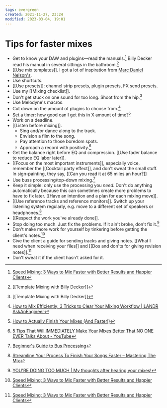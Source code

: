```yaml
---
tags: evergreen 
created: 2021-11-27, 23:24
modified: 2023-03-04, 19:01
---
```


# Tips for faster mixes
- Get to know your DAW and plugins—read the manuals.[^1] Billy Decker read his manual in several sittings in the bathroom.[^2]
- [[Use mix templates]]. I got a lot of inspiration from [Marc Daniel Nelson's](https://www.youtube.com/watch?v=gTiFMLxWUD4). 
- Use shortcuts.
- [[Use presets]]: channel strip presets, plugin presets, FX send presets. 
- Use my [[Mixing checklist]].
- Don't get stuck on one sound for too long. Shoot from the hip.[^2]
- Use Melodyne's macros.
- Cut down on the amount of plugins to choose from.[^3]
- Set a timer: how good can I get this in X amount of time?[^4]
- Work on a deadline.
- [[Listen before mixing]].
	- Sing and/or dance along to the track. 
	- Envision a film to the song.
	- Pay attention to those boredom spots.
	- Approach a record with positivity.[^5]
- Get the balance right before EQ and compression. [[Use fader balance to reduce EQ labor later]].
- [[Focus on the most important instruments]], especially voice, remember the [[Cocktail party effect]], and don't sweat the small stuff. In sign-painting, they say, [[Can you read it at 65 miles an hour?]]
- Use buss processing/top-down mixing.[^6]
- Keep it simple: only use the processing you *need*. Don't do anything automatically because this can sometimes create more problems to have to fix later. [[Have an intention and a plan for each mixing move]].
- [[Use reference tracks and reference monitors]]. Switch up your listening system regularly, e.g. move to a different set of speakers or headphones.[^7] 
- [[Respect the work you've already done]].
- Stop doing too much. Just fix the problems. If it ain't broke, don't fix it.[^8]
- Don't make more work for yourself by tinkering before getting the client's notes.[^9]
- Give the client a guide for sending tracks and giving notes. [[What I need when receiving your files]] and [[Dos and don'ts for giving revision notes]].[^9]
- Don't sweat it if the client hasn't asked for it.

[^1]: [Speed Mixing: 3 Ways to Mix Faster with Better Results and Happier Clients](https://sonicscoop.com/speed-mixing-3-ways-mix-faster-better-results-happier-clients/?utm_source=pocket_mylist)
[^2]: [[Template Mixing with Billy Decker]]
[^3]: [How to Mix Efficiently: 3 Tricks to Clear Your Mixing Workflow | LANDR AskAnEngineer](https://www.youtube.com/watch?v=4swJJebHQjc&list=PL1sNd-gBgKcokKS0v14HYieHxmHsQS38V&index=30)
[^4]: [How to Actually Finish Your Mixes (And Faster!)](https://www.youtube.com/watch?v=u3VIVlPPwrs)
[^5]: [5 Tips That Will IMMEDIATELY Make Your Mixes Better That NO ONE EVER Talks About - YouTube](https://youtu.be/rkjLeRjtBEU)
[^6]: [Beginner's Guide to Bus Processing](https://www.youtube.com/watch?v=P_gnekvbMt8)
[^7]: [Streamline Your Process To Finish Your Songs Faster – Mastering The Mix](https://www.masteringthemix.com/blogs/learn/streamline-your-process-to-finish-your-songs-faster?mc_cid=d8f2953dcc&mc_eid=947e1e8d75&utm_source=pocket_mylist)
[^8]: [YOU'RE DOING TOO MUCH | My thoughts after hearing your mixes!](https://youtu.be/h0ar3TA8wRE)
[^9]: [Speed Mixing: 3 Ways to Mix Faster with Better Results and Happier Clients](https://sonicscoop.com/speed-mixing-3-ways-mix-faster-better-results-happier-clients/?utm_source=pocket_mylist)
